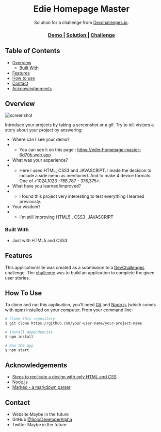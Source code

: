 <!-- Please update value in the {}  -->

<h1 align="center">Edie Homepage Master</h1>

<div align="center">
   Solution for a challenge from  <a href="http://devchallenges.io" target="_blank">Devchallenges.io</a>.
</div>

<div align="center">
  <h3>
    <a href="https://edie-homepage-master-6d70b.web.app">
      Demo
    </a>
    <span> | </span>
    <a href="https://devchallenges.io/solutions/CrawBhAY0NCMXuTEosax">
      Solution
    </a>
    <span> | </span>
    <a href="https://devchallenges.io/challenges/xobQBuf8zWWmiYMIAZe0">
      Challenge
    </a>
  </h3>
</div>

<!-- TABLE OF CONTENTS -->

## Table of Contents

- [Overview](#overview)
  - [Built With](#built-with)
- [Features](#features)
- [How to use](#how-to-use)
- [Contact](#contact)
- [Acknowledgements](#acknowledgements)

<!-- OVERVIEW -->

## Overview

![screenshot](https://firebasestorage.googleapis.com/v0/b/edie-homepage-master-6d70b.appspot.com/o/EdieHomepage.png?alt=media&token=0c9cbfb4-aefc-476c-884f-511c36300063)

Introduce your projects by taking a screenshot or a gif. Try to tell visitors a story about your project by answering:

- Where can I see your demo?
- * You can see it on this page : https://edie-homepage-master-6d70b.web.app
- What was your experience?
- * Here I used HTML, CSS3 and JAVASCRIPT. I made the decision to include a side menu as mentioned. And to make 4 device formats. One of >1024,1023 -768,787 - 376,375>.
- What have you learned/improved?
- * I found this project very interesting to test everything I learned previously.
- Your wisdom? 
- * I'm still improving HTML5 , CSS3 ,JAVASCRIPT

### Built With

<!-- This section should list any major frameworks that you built your project using. Here are a few examples.-->

- Just with HTML5 and CSS3

## Features

<!-- List the features of your application or follow the template. Don't share the figma file here :) -->

This application/site was created as a submission to a [DevChallenges](https://devchallenges.io/challenges) challenge. The [challenge](https://devchallenges.io/challenges/xobQBuf8zWWmiYMIAZe0) was to build an application to complete the given user stories.

## How To Use

<!-- Example: -->

To clone and run this application, you'll need [Git](https://git-scm.com) and [Node.js](https://nodejs.org/en/download/) (which comes with [npm](http://npmjs.com)) installed on your computer. From your command line:

```bash
# Clone this repository
$ git clone https://github.com/your-user-name/your-project-name

# Install dependencies
$ npm install

# Run the app
$ npm start
```

## Acknowledgements

<!-- This section should list any articles or add-ons/plugins that helps you to complete the project. This is optional but it will help you in the future. For example -->

- [Steps to replicate a design with only HTML and CSS](https://devchallenges-blogs.web.app/how-to-replicate-design/)
- [Node.js](https://nodejs.org/)
- [Marked - a markdown parser](https://github.com/chjj/marked)

## Contact
- Website Maybe in the future
- GitHub [@SoloDeveloperAlpha](https://github.com/SoloDeveloperAlpha)
- Twitter Maybe in the future
